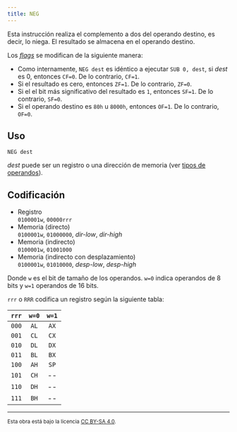 ```yaml
---
title: NEG
---
```


Esta instrucción realiza el complemento a dos del operando destino, es decir, lo niega. El resultado se almacena en el operando destino.

Los [_flags_](/cpu/#flags) se modifican de la siguiente manera:

- Como internamente, `NEG dest` es idéntico a ejecutar `SUB 0, dest`, si _dest_ es 0, entonces `CF=0`. De lo contrario, `CF=1`.
- Si el resultado es cero, entonces `ZF=1`. De lo contrario, `ZF=0`.
- Si el el bit más significativo del resultado es `1`, entonces `SF=1`. De lo contrario, `SF=0`.
- Si el operando destino es `80h` u `8000h`, entonces `OF=1`. De lo contrario, `OF=0`.

## Uso

```vonsim
NEG dest
```

_dest_ puede ser un registro o una dirección de memoria (ver [tipos de operandos](/cpu/assembly/#operandos)).

## Codificación

- Registro  
  `0100001w`, `00000rrr`
- Memoria (directo)  
  `0100001w`, `01000000`, _dir-low_, _dir-high_
- Memoria (indirecto)  
  `0100001w`, `01001000`
- Memoria (indirecto con desplazamiento)  
  `0100001w`, `01010000`, _desp-low_, _desp-high_

Donde `w` es el bit de tamaño de los operandos. `w=0` indica operandos de 8 bits y `w=1` operandos de 16 bits.

`rrr` o `RRR` codifica un registro según la siguiente tabla:

| `rrr` | `w=0` | `w=1` |
| :---: | :---: | :---: |
| `000` | `AL`  | `AX`  |
| `001` | `CL`  | `CX`  |
| `010` | `DL`  | `DX`  |
| `011` | `BL`  | `BX`  |
| `100` | `AH`  | `SP`  |
| `101` | `CH`  |  --   |
| `110` | `DH`  |  --   |
| `111` | `BH`  |  --   |

---

<small>Esta obra está bajo la licencia <a target="_blank" rel="license noopener noreferrer" href="http://creativecommons.org/licenses/by-sa/4.0/">CC BY-SA 4.0</a>.</small>
